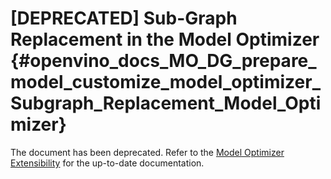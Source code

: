 # [DEPRECATED] Sub-Graph Replacement in the Model Optimizer  {#openvino_docs_MO_DG_prepare_model_customize_model_optimizer_Subgraph_Replacement_Model_Optimizer}

The document has been deprecated. Refer to the [Model Optimizer Extensibility](Customize_Model_Optimizer.md)
for the up-to-date documentation.
